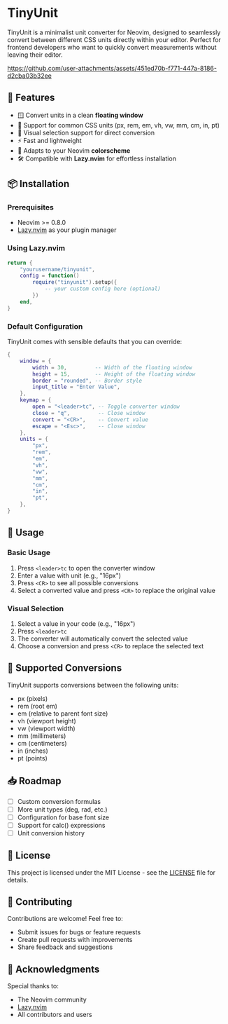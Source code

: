 # TinyUnit

TinyUnit is a minimalist unit converter for Neovim, designed to seamlessly convert between different CSS units directly within your editor. Perfect for frontend developers who want to quickly convert measurements without leaving their editor.

https://github.com/user-attachments/assets/451ed70b-f771-447a-8186-d2cba03b32ee

## 🚀 Features

- 🪟 Convert units in a clean **floating window**
- 📏 Support for common CSS units (px, rem, em, vh, vw, mm, cm, in, pt)
- 🎯 Visual selection support for direct conversion
- ⚡ Fast and lightweight
- 🎨 Adapts to your Neovim **colorscheme**
- 🛠️ Compatible with **Lazy.nvim** for effortless installation

## 📦 Installation

### Prerequisites

- Neovim >= 0.8.0
- [Lazy.nvim](https://github.com/folke/lazy.nvim) as your plugin manager

### Using Lazy.nvim

```lua
return {
    "yourusername/tinyunit",
    config = function()
        require("tinyunit").setup({
            -- your custom config here (optional)
        })
    end,
}
```

### Default Configuration

TinyUnit comes with sensible defaults that you can override:

```lua
{
    window = {
        width = 30,         -- Width of the floating window
        height = 15,        -- Height of the floating window
        border = "rounded", -- Border style
        input_title = "Enter Value",
    },
    keymap = {
        open = "<leader>tc", -- Toggle converter window
        close = "q",         -- Close window
        convert = "<CR>",    -- Convert value
        escape = "<Esc>",    -- Close window
    },
    units = {
        "px",
        "rem",
        "em",
        "vh",
        "vw",
        "mm",
        "cm",
        "in",
        "pt",
    },
}
```

## 🔑 Usage

### Basic Usage

1. Press `<leader>tc` to open the converter window
2. Enter a value with unit (e.g., "16px")
3. Press `<CR>` to see all possible conversions
4. Select a converted value and press `<CR>` to replace the original value

### Visual Selection

1. Select a value in your code (e.g., "16px")
2. Press `<leader>tc`
3. The converter will automatically convert the selected value
4. Choose a conversion and press `<CR>` to replace the selected text

## 🔄 Supported Conversions

TinyUnit supports conversions between the following units:

- px (pixels)
- rem (root em)
- em (relative to parent font size)
- vh (viewport height)
- vw (viewport width)
- mm (millimeters)
- cm (centimeters)
- in (inches)
- pt (points)

## 📥 Roadmap

- [ ] Custom conversion formulas
- [ ] More unit types (deg, rad, etc.)
- [ ] Configuration for base font size
- [ ] Support for calc() expressions
- [ ] Unit conversion history

## 📝 License

This project is licensed under the MIT License - see the [LICENSE](LICENSE) file for details.

## 🤝 Contributing

Contributions are welcome! Feel free to:

- Submit issues for bugs or feature requests
- Create pull requests with improvements
- Share feedback and suggestions

## 🌟 Acknowledgments

Special thanks to:
- The Neovim community
- [Lazy.nvim](https://github.com/folke/lazy.nvim)
- All contributors and users
